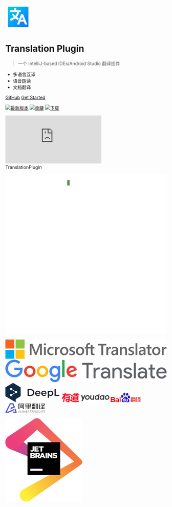 ![logo](img/logo.svg ':size=96x96 :class=logo')

# Translation Plugin

> 一个 IntelliJ-based IDEs/Android Studio 翻译插件

- 多语言互译
- 语音朗读
- 文档翻译

[GitHub](https://github.com/YiiGuxing/TranslationPlugin)
[Get Started](#quick-start)

[![最新版本][badge:last-version]][gh:last-release]
[![收藏][badge:stars]][jb:translation-plugin]
[![下载][badge:downloads]][jb:translation-plugin]

<div class="button--plugin-installation">
  <iframe src="https://plugins.jetbrains.com/embeddable/install/8579" frameborder="none"></iframe>
</div>

<div class="idea-frame" oncontextmenu="return false;" ondragstart="return false;">
<div class="frame-header">TranslationPlugin</div>

![截图](img/screenshot.gif ':size=550x545')

<div class="frame-footer"></div>
</div>

<div class="translator-logo">

[![微软翻译](img/microsoft_translator_logo.svg)](https://www.bing.com/translator '微软翻译')
[![谷歌翻译](img/google_translate_logo.svg)](https://translate.google.com '谷歌翻译')
[![DeepL翻译](img/deepl_translate_logo.svg)](https://www.deepl.com 'DeepL翻译')
[![有道翻译](img/youdao_translate_logo.png)](https://ai.youdao.com '有道翻译')
[![百度翻译](img/baidu_translate_logo.png)](https://fanyi-api.baidu.com '百度翻译')
[![阿里翻译](img/ali_translate_logo.png)](https://translate.alibaba.com '阿里翻译')

</div>

<div>

[![JetBrains](img/jetbrains.svg)](https://www.jetbrains.com/?from=TranslationPlugin ':size=150x163 开发由 JetBrains 提供支持')

</div>

[badge:last-version]: https://img.shields.io/github/v/release/YiiGuxing/TranslationPlugin?style=flat-square&color=007AC1&sort=semver&label=%E6%9C%80%E6%96%B0%E7%89%88%E6%9C%AC

[badge:stars]: https://img.shields.io/github/stars/YiiGuxing/TranslationPlugin?logo=github&style=flat-square&color=009688&label=%E6%94%B6%E8%97%8F

[badge:downloads]: https://img.shields.io/jetbrains/plugin/d/8579?style=flat-square&label=%E4%B8%8B%E8%BD%BD

[gh:last-release]: https://github.com/YiiGuxing/TranslationPlugin/releases/latest

[jb:translation-plugin]: https://github.com/YiiGuxing/TranslationPlugin